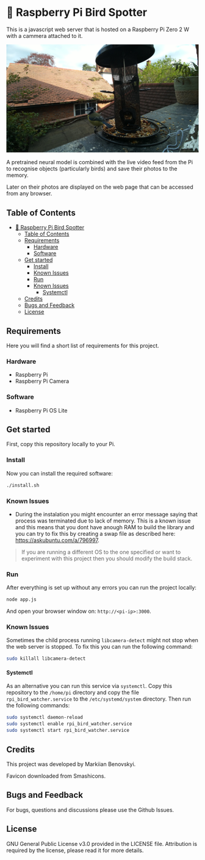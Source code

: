 # 🦅 Raspberry Pi Bird Spotter

This is a javascript web server that is hosted on a Raspberry Pi Zero 2 W with a cammera attached to it.

![Raspberry Pi Bird Spotter](bird.jpg)

A pretrained neural model is combined with the live video feed from the Pi to recognise objects (particularly birds) and save their photos to the memory.

Later on their photos are displayed on the web page that can be accessed from any browser.

## Table of Contents

- [🦅 Raspberry Pi Bird Spotter](#-raspberry-pi-bird-spotter)
  - [Table of Contents](#table-of-contents)
  - [Requirements](#requirements)
    - [Hardware](#hardware)
    - [Software](#software)
  - [Get started](#get-started)
    - [Install](#install)
    - [Known Issues](#known-issues)
    - [Run](#run)
    - [Known Issues](#known-issues-1)
      - [Systemctl](#systemctl)
  - [Credits](#credits)
  - [Bugs and Feedback](#bugs-and-feedback)
  - [License](#license)

## Requirements

Here you will find a short list of requirements for this project.

### Hardware

- Raspberry Pi
- Raspberry Pi Camera

### Software

- Raspberry Pi OS Lite

## Get started

First, copy this repository locally to your Pi.

### Install

Now you can install the required software:

```bash
./install.sh
```

### Known Issues

- During the instalation you might encounter an error message saying that process was terminated due to lack of memory. This is a known issue and this means that you dont have anough RAM to build the library and you can try to fix this by
creating a swap file as described here: https://askubuntu.com/a/796997.

> If you are running a different OS to the one specified or want to experiment with this project then you should modify the build stack.

### Run

After everything is set up without any errors you can
run the project locally:

```bash
node app.js
```

And open your browser window on: `http://<pi-ip>:3000`.

### Known Issues

Sometimes the child process running `libcamera-detect` might not stop when the web server is stopped. To fix this you can run the following command:

```bash
sudo killall libcamera-detect
```

#### Systemctl

As an alternative you can run this service via `systemctl`. Copy this repository to the `/home/pi` directory and copy the file `rpi_bird_watcher.service` to the `/etc/systemd/system` directory. Then run the following commands:

```bash
sudo systemctl daemon-reload
sudo systemctl enable rpi_bird_watcher.service
sudo systemctl start rpi_bird_watcher.service
```

## Credits

This project was developed by Markiian Benovskyi.

Favicon downloaded from Smashicons.

## Bugs and Feedback

For bugs, questions and discussions please use the Github Issues.

## License

GNU General Public License v3.0 provided in the LICENSE file.
Attribution is required by the license, please read it for more details.
